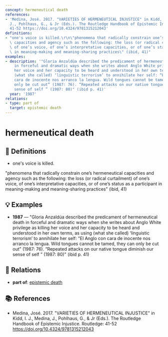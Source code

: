 ```yaml
---
concept: hermeneutical death
references:
- 'Medina, José. 2017. "VARIETIES OF HERMENEUTICAL INJUSTICE" in Kidd, I. J., Medina,
  J., Pohlhaus, G., & Jr (Eds.). The Routledge Handbook of Epistemic Injustice. Routledge:
  41-52 https://doi.org/10.4324/9781315212043'
definitions:
- "one's voice is killed.\r\n\"phenomena that radically constrain one’s hermeneutical\
  \ capacities and agency such as the following: the loss (or radical curtailment)\
  \ of one’s voice, of one’s interpretative capacities, or of one’s status as a participant\
  \ in meaning-making and meaning-sharing practices\" (ibid, 41)"
examples:
- description: '"Gloria Anzaldúa described the predicament of hermeneutical death
    in forceful and dramatic ways when she writes about Anglo White privilege as killing
    her voice and her capacity to be heard and understood in her own terms, as using
    (what she called) ‘linguistic terrorism’ to annihilate her self: “El Anglo con
    cara de inocente nos arranco la lengua. Wild tongues cannot be tamed, they can
    only be cut out” (1987: 76). “Repeated attacks on our native tongue diminish our
    sense of self ” (1987: 80)" (ibid p. 41)'
  year: '1987'
relations:
- type: part of
  target: epistemic death
---
```


# hermeneutical death

## 📖 Definitions

- one's voice is killed.
"phenomena that radically constrain one’s hermeneutical capacities and agency such as the following: the loss (or radical curtailment) of one’s voice, of one’s interpretative capacities, or of one’s status as a participant in meaning-making and meaning-sharing practices" (ibid, 41)

## 💡 Examples

- **1987** — "Gloria Anzaldúa described the predicament of hermeneutical death in forceful and dramatic ways when she writes about Anglo White privilege as killing her voice and her capacity to be heard and understood in her own terms, as using (what she called) ‘linguistic terrorism’ to annihilate her self: “El Anglo con cara de inocente nos arranco la lengua. Wild tongues cannot be tamed, they can only be cut out” (1987: 76). “Repeated attacks on our native tongue diminish our sense of self ” (1987: 80)" (ibid p. 41)

## 🔗 Relations

- **part of**: [epistemic death](./epistemic-death.md)

## 📚 References

- Medina, José. 2017. "VARIETIES OF HERMENEUTICAL INJUSTICE" in Kidd, I. J., Medina, J., Pohlhaus, G., & Jr (Eds.). The Routledge Handbook of Epistemic Injustice. Routledge: 41-52 https://doi.org/10.4324/9781315212043
